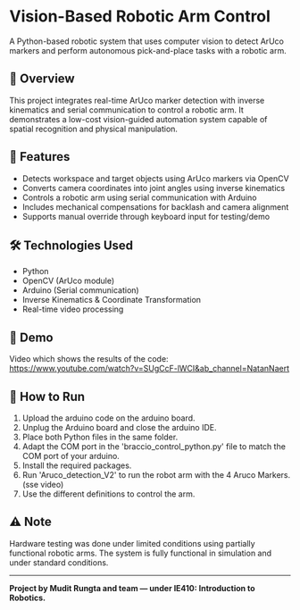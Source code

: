 # Vision-Based Robotic Arm Control

A Python-based robotic system that uses computer vision to detect ArUco markers and perform autonomous pick-and-place tasks with a robotic arm.

## 🧠 Overview
This project integrates real-time ArUco marker detection with inverse kinematics and serial communication to control a robotic arm. It demonstrates a low-cost vision-guided automation system capable of spatial recognition and physical manipulation.

## 🔧 Features
- Detects workspace and target objects using ArUco markers via OpenCV
- Converts camera coordinates into joint angles using inverse kinematics
- Controls a robotic arm using serial communication with Arduino
- Includes mechanical compensations for backlash and camera alignment
- Supports manual override through keyboard input for testing/demo

## 🛠 Technologies Used
- Python  
- OpenCV (ArUco module)  
- Arduino (Serial communication)  
- Inverse Kinematics & Coordinate Transformation  
- Real-time video processing  

## 🎥 Demo
Video which shows the results of the code:
https://www.youtube.com/watch?v=SUgCcF-lWCI&ab_channel=NatanNaert



## 🚀 How to Run
1. Upload the arduino code on the arduino board.
2. Unplug the Arduino board and close the arduino IDE.
3. Place both Python files in the same folder.
4. Adapt the COM port in the 'braccio_control_python.py' file to match the COM port of your arduino.
5. Install the required packages.
6. Run 'Aruco_detection_V2' to run the robot arm with the 4 Aruco Markers. (sse video)
7. Use the different definitions to control the arm.

## ⚠️ Note
Hardware testing was done under limited conditions using partially functional robotic arms. The system is fully functional in simulation and under standard conditions.

---

**Project by Mudit Rungta and team — under IE410: Introduction to Robotics.**

